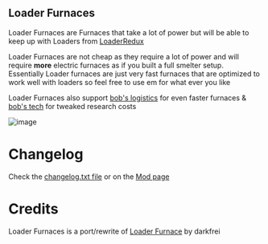## Loader Furnaces
Loader Furnaces are Furnaces that take a lot of power but will be able to keep up with Loaders from [LoaderRedux](https://github.com/Yousei9/Loader-Redux)  

Loader Furnaces are not cheap as they require a lot of power and will require **more** electric furnaces as if you built a full smelter setup.  
Essentially Loader furnaces are just very fast furnaces that are optimized to work well with loaders so feel free to use em for what ever you like


Loader Furnaces also support [bob's logistics](https://mods.factorio.com/mods/Bobingabout/boblogistics) for even faster furnaces & [bob's tech](https://mods.factorio.com/mods/Bobingabout/bobtech) for tweaked research costs


![image](https://fred.moe/dha.png)
# Changelog
Check the [changelog.txt file](https://github.com/Nanabell/Loader-Furnaces/blob/master/changelog.txt) or on the [Mod page](https://mods.factorio.com/mods/Nanabell/Loader-Furnaces)

# Credits
Loader Furnaces is a port/rewrite of [Loader Furnace](https://mods.factorio.com/mods/darkfrei/Loader-Furnace) by darkfrei
